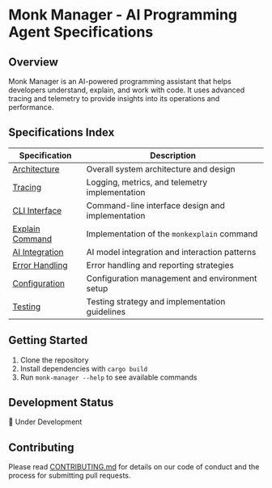 # Monk Manager - AI Programming Agent Specifications

## Overview
Monk Manager is an AI-powered programming assistant that helps developers understand, explain, and work with code. It uses advanced tracing and telemetry to provide insights into its operations and performance.

## Specifications Index

| Specification | Description |
|---------------|-------------|
| [Architecture](specs/architecture.md) | Overall system architecture and design |
| [Tracing](specs/tracing.md) | Logging, metrics, and telemetry implementation |
| [CLI Interface](specs/cli.md) | Command-line interface design and implementation |
| [Explain Command](specs/explain-command.md) | Implementation of the `monkexplain` command |
| [AI Integration](specs/ai-integration.md) | AI model integration and interaction patterns |
| [Error Handling](specs/error-handling.md) | Error handling and reporting strategies |
| [Configuration](specs/configuration.md) | Configuration management and environment setup |
| [Testing](specs/testing.md) | Testing strategy and implementation guidelines |

## Getting Started
1. Clone the repository
2. Install dependencies with `cargo build`
3. Run `monk-manager --help` to see available commands

## Development Status
🚧 Under Development

## Contributing
Please read [CONTRIBUTING.md](CONTRIBUTING.md) for details on our code of conduct and the process for submitting pull requests. 